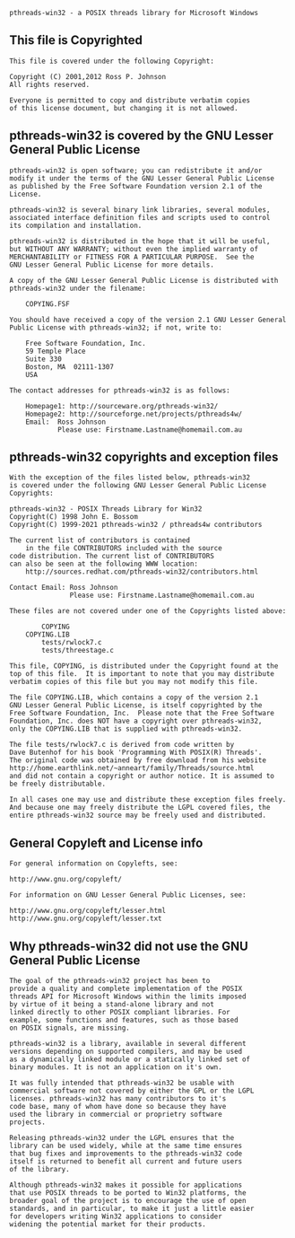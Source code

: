 	pthreads-win32 - a POSIX threads library for Microsoft Windows


This file is Copyrighted
------------------------

    This file is covered under the following Copyright:

	Copyright (C) 2001,2012 Ross P. Johnson
	All rights reserved.

	Everyone is permitted to copy and distribute verbatim copies
	of this license document, but changing it is not allowed.

pthreads-win32 is covered by the GNU Lesser General Public License
------------------------------------------------------------------

    pthreads-win32 is open software; you can redistribute it and/or
    modify it under the terms of the GNU Lesser General Public License
    as published by the Free Software Foundation version 2.1 of the
    License.

    pthreads-win32 is several binary link libraries, several modules,
    associated interface definition files and scripts used to control
    its compilation and installation.

    pthreads-win32 is distributed in the hope that it will be useful,
    but WITHOUT ANY WARRANTY; without even the implied warranty of
    MERCHANTABILITY or FITNESS FOR A PARTICULAR PURPOSE.  See the
    GNU Lesser General Public License for more details.

    A copy of the GNU Lesser General Public License is distributed with
    pthreads-win32 under the filename:

	    COPYING.FSF

    You should have received a copy of the version 2.1 GNU Lesser General
    Public License with pthreads-win32; if not, write to:

	    Free Software Foundation, Inc.
	    59 Temple Place
	    Suite 330
	    Boston, MA	02111-1307
	    USA

    The contact addresses for pthreads-win32 is as follows:

        Homepage1: http://sourceware.org/pthreads-win32/
        Homepage2: http://sourceforge.net/projects/pthreads4w/
        Email:  Ross Johnson
                Please use: Firstname.Lastname@homemail.com.au



pthreads-win32 copyrights and exception files
---------------------------------------------

    With the exception of the files listed below, pthreads-win32
    is covered under the following GNU Lesser General Public License
    Copyrights:

	pthreads-win32 - POSIX Threads Library for Win32
	Copyright(C) 1998 John E. Bossom
	Copyright(C) 1999-2021 pthreads-win32 / pthreads4w contributors

	The current list of contributors is contained
        in the file CONTRIBUTORS included with the source
	code distribution. The current list of CONTRIBUTORS
	can also be seen at the following WWW location:
        http://sources.redhat.com/pthreads-win32/contributors.html

    Contact Email: Ross Johnson
                   Please use: Firstname.Lastname@homemail.com.au

    These files are not covered under one of the Copyrights listed above:

            COPYING
	    COPYING.LIB
            tests/rwlock7.c
            tests/threestage.c

    This file, COPYING, is distributed under the Copyright found at the
    top of this file.  It is important to note that you may distribute
    verbatim copies of this file but you may not modify this file.

    The file COPYING.LIB, which contains a copy of the version 2.1
    GNU Lesser General Public License, is itself copyrighted by the
    Free Software Foundation, Inc.  Please note that the Free Software
    Foundation, Inc. does NOT have a copyright over pthreads-win32,
    only the COPYING.LIB that is supplied with pthreads-win32.

    The file tests/rwlock7.c is derived from code written by
    Dave Butenhof for his book 'Programming With POSIX(R) Threads'.
    The original code was obtained by free download from his website
    http://home.earthlink.net/~anneart/family/Threads/source.html
    and did not contain a copyright or author notice. It is assumed to
    be freely distributable.

    In all cases one may use and distribute these exception files freely.
    And because one may freely distribute the LGPL covered files, the
    entire pthreads-win32 source may be freely used and distributed.



General Copyleft and License info
---------------------------------

    For general information on Copylefts, see:

	http://www.gnu.org/copyleft/

    For information on GNU Lesser General Public Licenses, see:

	http://www.gnu.org/copyleft/lesser.html
	http://www.gnu.org/copyleft/lesser.txt


Why pthreads-win32 did not use the GNU General Public License
-------------------------------------------------------------

    The goal of the pthreads-win32 project has been to
    provide a quality and complete implementation of the POSIX
    threads API for Microsoft Windows within the limits imposed
    by virtue of it being a stand-alone library and not
    linked directly to other POSIX compliant libraries. For
    example, some functions and features, such as those based
    on POSIX signals, are missing.

    pthreads-win32 is a library, available in several different
    versions depending on supported compilers, and may be used
    as a dynamically linked module or a statically linked set of
    binary modules. It is not an application on it's own.

    It was fully intended that pthreads-win32 be usable with
    commercial software not covered by either the GPL or the LGPL
    licenses. pthreads-win32 has many contributors to it's
    code base, many of whom have done so because they have
    used the library in commercial or proprietry software
    projects.

    Releasing pthreads-win32 under the LGPL ensures that the
    library can be used widely, while at the same time ensures
    that bug fixes and improvements to the pthreads-win32 code
    itself is returned to benefit all current and future users
    of the library.

    Although pthreads-win32 makes it possible for applications
    that use POSIX threads to be ported to Win32 platforms, the
    broader goal of the project is to encourage the use of open
    standards, and in particular, to make it just a little easier
    for developers writing Win32 applications to consider
    widening the potential market for their products.
